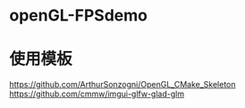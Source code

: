 # openGL-FPSdemo

# 使用模板
https://github.com/ArthurSonzogni/OpenGL_CMake_Skeleton
https://github.com/cmmw/imgui-glfw-glad-glm